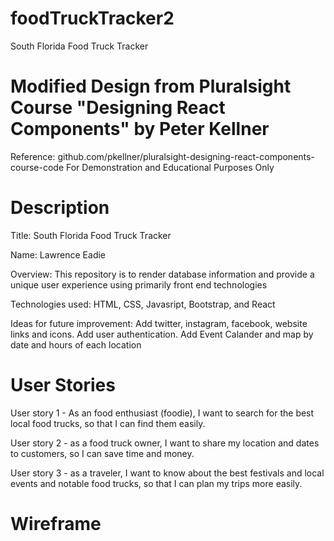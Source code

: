 # foodTruckTracker2
South Florida Food Truck Tracker

# Modified Design from Pluralsight Course "Designing React Components" by Peter Kellner
Reference: github.com/pkellner/pluralsight-designing-react-components-course-code
For Demonstration and Educational Purposes Only

# Description
Title: South Florida Food Truck Tracker

Name: Lawrence Eadie

Overview: This repository is to render database information and provide a unique user experience using primarily front end technologies

Technologies used: HTML, CSS, Javasript, Bootstrap, and React

Ideas for future improvement: Add twitter, instagram, facebook, website links and icons. Add user authentication. Add Event Calander and map by date and hours of each location

# User Stories
User story 1 - As an food enthusiast (foodie), I want to search for the best local food trucks, so that I can find them easily.

User story 2 - as a food truck owner, I want to share my location and dates to customers, so I can save time and money.

User story 3 - as a traveler, I want to know about the best festivals and local events and notable food trucks, so that I can plan my trips more easily.

# Wireframe



